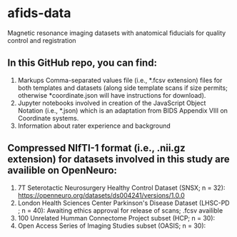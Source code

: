 # afids-data 
Magnetic resonance imaging datasets with anatomical fiducials for quality control and registration

## In this GitHub repo, you can find: 

1) Markups Comma-separated values file (i.e., *.fcsv extension) files for both templates and datasets (along side template scans if size permits; otherwise *coordinate.json will have instructions for download). 
2) Jupyter notebooks involved in creation of the JavaScript Object Notation (i.e., *.json) which is an adaptation from BIDS Appendix VIII on Coordinate systems.  
3) Information about rater experience and background 

## Compressed NIfTI-1 format (i.e., .nii.gz extension) for datasets involved in this study are availible on OpenNeuro: 

1) 7T Seterotactic Neurosurgery Healthy Control Dataset (SNSX; n = 32): https://openneuro.org/datasets/ds004241/versions/1.0.0
2) London Health Sciences Center Parkinson's Disease Dataset (LHSC-PD ; n = 40): Awaiting ethics approval for release of scans; .fcsv availible    
3) 100 Unrelated Humman Connectome Project subset (HCP; n = 30): 
4) Open Access Series of Imaging Studies subset (OASIS; n = 30):
